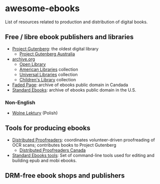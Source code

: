 # awesome-ebooks
List of resources related to production and distribution of digital books.

## Free / libre ebook publishers and libraries

- [Project Gutenberg](https://gutenberg.org/): the oldest digital library
  - [Project Gutenberg Australia](https://gutenberg.net.au/)
- [archive.org](https://archive.org/)
  - [Open Library](https://openlibrary.org/)
  - [American Libraries](https://archive.org/details/americana) collection
  - [Universal Libraries](https://archive.org/details/universallibrary) collection
  - [Children's Library](https://archive.org/details/iacl) collection
- [Faded Page](https://www.fadedpage.com/): archive of ebooks public domain in Candada
- [Standard Ebooks](https://standardebooks.org/): archive of ebooks public domain in the U.S.

### Non-English

- [Wolne Lektury](https://wolnelektury.pl/) (Polish)

## Tools for producing ebooks

- [Distributed Proofreaders](https://www.pgdp.net/): coordinates volunteer-driven proofreading of OCR scans; contributes books to Project Gutenberg
  - [Distributed Proofreaders Canada](https://www.pgdpcanada.net/)
- [Standard Ebooks tools](https://github.com/standardebooks/tools): Set of command-line tools used for editing and building epub and mobi ebooks.

## DRM-free ebook shops and publishers




